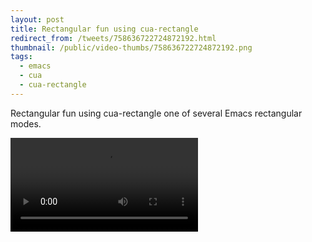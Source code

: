 ```yaml
---
layout: post
title: Rectangular fun using cua-rectangle
redirect_from: /tweets/758636722724872192.html
thumbnail: /public/video-thumbs/758636722724872192.png
tags:
  - emacs
  - cua
  - cua-rectangle
---
```


Rectangular fun using cua-rectangle one of several Emacs rectangular modes.

<video controls autoplay loop>
  <source src="/public/videos/758636722724872192.mp4" type="video/mp4">
    Sorry your browser does not support the video tag, maybe time to upgrade?
</video>

